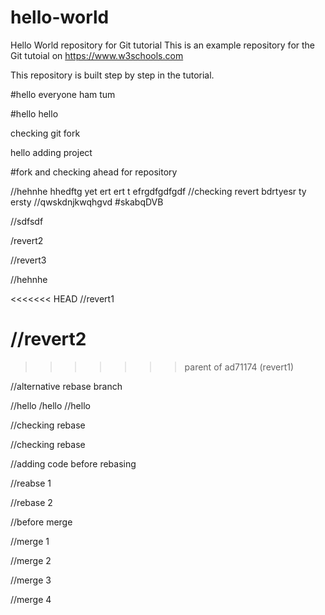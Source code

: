 # hello-world
Hello World repository for Git tutorial
This is an example repository for the Git tutoial on https://www.w3schools.com

This repository is built step by step in the tutorial.

#hello everyone ham tum

#hello hello


checking git fork


hello adding project

#fork and checking ahead for repository


//hehnhe
hhedftg yet ert ert t efrgdfgdfgdf
//checking revert
bdrtyesr ty ersty
//qwskdnjkwqhgvd
#skabqDVB

//sdfsdf

/revert2

//revert3


//hehnhe

<<<<<<< HEAD
//revert1

//revert2
=======
>>>>>>> parent of ad71174 (revert1)


//alternative rebase branch


//hello
/hello
//hello



//checking rebase


//checking rebase


//adding code before rebasing

//reabse 1

//rebase 2


//before merge

//merge 1

//merge 2

//merge 3

//merge 4
